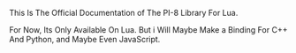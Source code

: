 This Is The Official Documentation of
The PI-8 Library For Lua.

For Now, Its Only Available On Lua. But
i Will Maybe Make a Binding For C++ And Python,
and Maybe Even JavaScript.
